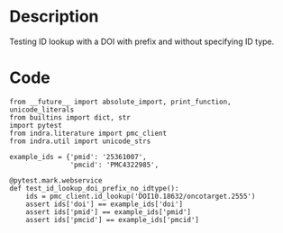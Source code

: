 # Description
Testing ID lookup with a DOI with prefix and without specifying ID type.

# Code
```
from __future__ import absolute_import, print_function, unicode_literals
from builtins import dict, str
import pytest
from indra.literature import pmc_client
from indra.util import unicode_strs

example_ids = {'pmid': '25361007',
               'pmcid': 'PMC4322985',

@pytest.mark.webservice
def test_id_lookup_doi_prefix_no_idtype():
    ids = pmc_client.id_lookup('DOI10.18632/oncotarget.2555')
    assert ids['doi'] == example_ids['doi']
    assert ids['pmid'] == example_ids['pmid']
    assert ids['pmcid'] == example_ids['pmcid']

```
